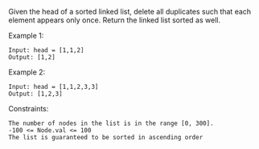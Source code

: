 Given the head of a sorted linked list, delete all duplicates such that each element appears only once. Return the linked list sorted as well.

Example 1:

    Input: head = [1,1,2]
    Output: [1,2]

Example 2:

    Input: head = [1,1,2,3,3]
    Output: [1,2,3]

Constraints:

    The number of nodes in the list is in the range [0, 300].
    -100 <= Node.val <= 100
    The list is guaranteed to be sorted in ascending order
